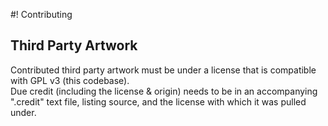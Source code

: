 #! Contributing

## Third Party Artwork

Contributed third party artwork must be under a license that is compatible with GPL v3 (this codebase).  
Due credit (including the license & origin) needs to be in an accompanying ".credit" text file, listing source, 
and the license with which it was pulled under.
